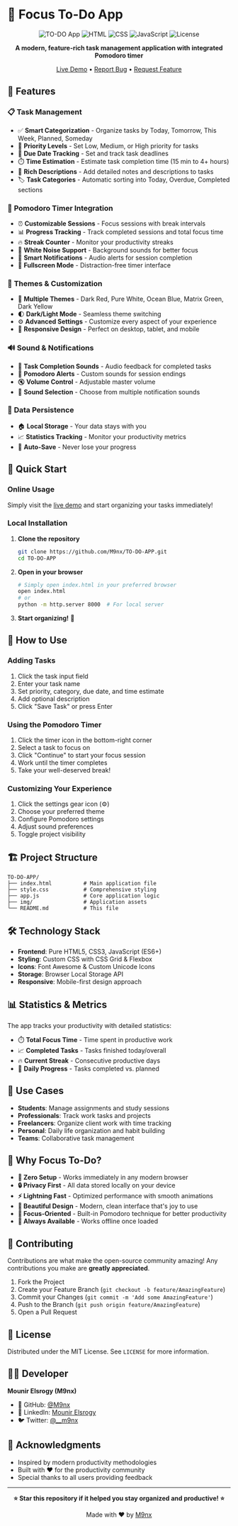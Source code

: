 # 🎯 Focus To-Do App

<div align="center">

![TO-DO App](https://img.shields.io/badge/Version-1.0.0-blue.svg)
![HTML](https://img.shields.io/badge/HTML-18.9%25-orange.svg)
![CSS](https://img.shields.io/badge/CSS-43.7%25-blue.svg)
![JavaScript](https://img.shields.io/badge/JavaScript-37.4%25-yellow.svg)
![License](https://img.shields.io/badge/License-MIT-green.svg)

**A modern, feature-rich task management application with integrated Pomodoro timer**

[Live Demo](https://m9nx.github.io/TO-DO-APP) • [Report Bug](https://github.com/M9nx/TO-DO-APP/issues) • [Request Feature](https://github.com/M9nx/TO-DO-APP/issues)

</div>

## 🌟 Features

### 📋 **Task Management**
- ✅ **Smart Categorization** - Organize tasks by Today, Tomorrow, This Week, Planned, Someday
- 🎯 **Priority Levels** - Set Low, Medium, or High priority for tasks
- 📅 **Due Date Tracking** - Set and track task deadlines
- ⏱️ **Time Estimation** - Estimate task completion time (15 min to 4+ hours)
- 📝 **Rich Descriptions** - Add detailed notes and descriptions to tasks
- 🏷️ **Task Categories** - Automatic sorting into Today, Overdue, Completed sections

### 🍅 **Pomodoro Timer Integration**
- ⏰ **Customizable Sessions** - Focus sessions with break intervals
- 📊 **Progress Tracking** - Track completed sessions and total focus time
- 🔥 **Streak Counter** - Monitor your productivity streaks
- 🎵 **White Noise Support** - Background sounds for better focus
- 🔔 **Smart Notifications** - Audio alerts for session completion
- 📱 **Fullscreen Mode** - Distraction-free timer interface

### 🎨 **Themes & Customization**
- 🌙 **Multiple Themes** - Dark Red, Pure White, Ocean Blue, Matrix Green, Dark Yellow
- 🌓 **Dark/Light Mode** - Seamless theme switching
- ⚙️ **Advanced Settings** - Customize every aspect of your experience
- 📱 **Responsive Design** - Perfect on desktop, tablet, and mobile

### 🔊 **Sound & Notifications**
- 🔔 **Task Completion Sounds** - Audio feedback for completed tasks
- 🎵 **Pomodoro Alerts** - Custom sounds for session endings
- 🔇 **Volume Control** - Adjustable master volume
- 🎼 **Sound Selection** - Choose from multiple notification sounds

### 💾 **Data Persistence**
- 🏠 **Local Storage** - Your data stays with you
- 📈 **Statistics Tracking** - Monitor your productivity metrics
- 🔄 **Auto-Save** - Never lose your progress

## 🚀 Quick Start

### Online Usage
Simply visit the [live demo](https://m9nx.github.io/TO-DO-APP) and start organizing your tasks immediately!

### Local Installation

1. **Clone the repository**
   ```bash
   git clone https://github.com/M9nx/TO-DO-APP.git
   cd TO-DO-APP
   ```

2. **Open in your browser**
   ```bash
   # Simply open index.html in your preferred browser
   open index.html
   # or
   python -m http.server 8000  # For local server
   ```

3. **Start organizing!** 🎉

## 📖 How to Use

### Adding Tasks
1. Click the task input field
2. Enter your task name
3. Set priority, category, due date, and time estimate
4. Add optional description
5. Click "Save Task" or press Enter

### Using the Pomodoro Timer
1. Click the timer icon in the bottom-right corner
2. Select a task to focus on
3. Click "Continue" to start your focus session
4. Work until the timer completes
5. Take your well-deserved break!

### Customizing Your Experience
1. Click the settings gear icon (⚙️)
2. Choose your preferred theme
3. Configure Pomodoro settings
4. Adjust sound preferences
5. Toggle project visibility

## 🏗️ Project Structure

```
TO-DO-APP/
├── index.html          # Main application file
├── style.css           # Comprehensive styling
├── app.js              # Core application logic
├── img/                # Application assets
└── README.md           # This file
```

## 🛠️ Technology Stack

- **Frontend**: Pure HTML5, CSS3, JavaScript (ES6+)
- **Styling**: Custom CSS with CSS Grid & Flexbox
- **Icons**: Font Awesome & Custom Unicode Icons
- **Storage**: Browser Local Storage API
- **Responsive**: Mobile-first design approach

## 📊 Statistics & Metrics

The app tracks your productivity with detailed statistics:
- ⏱️ **Total Focus Time** - Time spent in productive work
- 📈 **Completed Tasks** - Tasks finished today/overall
- 🔥 **Current Streak** - Consecutive productive days
- 📅 **Daily Progress** - Tasks completed vs. planned

## 🎯 Use Cases

- **Students**: Manage assignments and study sessions
- **Professionals**: Track work tasks and projects
- **Freelancers**: Organize client work with time tracking
- **Personal**: Daily life organization and habit building
- **Teams**: Collaborative task management

## 🌟 Why Focus To-Do?

- **🚀 Zero Setup** - Works immediately in any modern browser
- **🔒 Privacy First** - All data stored locally on your device
- **⚡ Lightning Fast** - Optimized performance with smooth animations
- **🎨 Beautiful Design** - Modern, clean interface that's joy to use
- **🧘 Focus-Oriented** - Built-in Pomodoro technique for better productivity
- **📱 Always Available** - Works offline once loaded

## 🤝 Contributing

Contributions are what make the open-source community amazing! Any contributions you make are **greatly appreciated**.

1. Fork the Project
2. Create your Feature Branch (`git checkout -b feature/AmazingFeature`)
3. Commit your Changes (`git commit -m 'Add some AmazingFeature'`)
4. Push to the Branch (`git push origin feature/AmazingFeature`)
5. Open a Pull Request

## 📝 License

Distributed under the MIT License. See `LICENSE` for more information.

## 👨‍💻 Developer

**Mounir Elsrogy (M9nx)**

- 🐙 GitHub: [@M9nx](https://github.com/M9nx)
- 💼 LinkedIn: [Mounir Elsrogy](https://www.linkedin.com/in/mounir-elsrogy-5a6406327)
- 🐦 Twitter: [@__m9nx](https://twitter.com/__m9nx)

## 🙏 Acknowledgments

- Inspired by modern productivity methodologies
- Built with ❤️ for the productivity community
- Special thanks to all users providing feedback

---

<div align="center">

**⭐ Star this repository if it helped you stay organized and productive! ⭐**

Made with ❤️ by [M9nx](https://github.com/M9nx)

</div>
